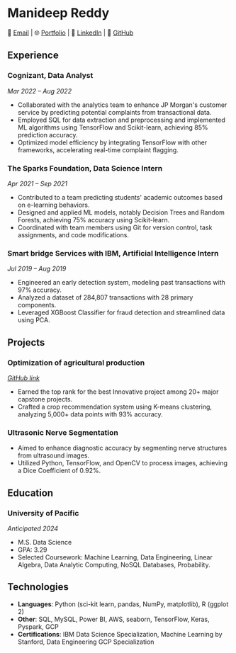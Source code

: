 # Manideep Reddy

📧 [Email](mailto:manideepreddy966@gmail.com) | 🌐 [Portfolio](https://manideepreddym.github.io/portfolio-manideep/) | 🔗 [LinkedIn](https://www.linkedin.com/in/manideep-reddy/) | 📁 [GitHub](https://github.com/manideepreddym/)


## Experience

### Cognizant, Data Analyst
_Mar 2022 – Aug 2022_
- Collaborated with the analytics team to enhance JP Morgan's customer service by predicting potential complaints from transactional data.
- Employed SQL for data extraction and preprocessing and implemented ML algorithms using TensorFlow and Scikit-learn, achieving 85% prediction accuracy.
- Optimized model efficiency by integrating TensorFlow with other frameworks, accelerating real-time complaint flagging.

### The Sparks Foundation, Data Science Intern
_Apr 2021 – Sep 2021_
- Contributed to a team predicting students' academic outcomes based on e-learning behaviors.
- Designed and applied ML models, notably Decision Trees and Random Forests, achieving 75% accuracy using Scikit-learn.
- Coordinated with team members using Git for version control, task assignments, and code modifications.

### Smart bridge Services with IBM, Artificial Intelligence Intern
_Jul 2019 – Aug 2019_
- Engineered an early detection system, modeling past transactions with 97% accuracy.
- Analyzed a dataset of 284,807 transactions with 28 primary components.
- Leveraged XGBoost Classifier for fraud detection and streamlined data using PCA.

## Projects

### Optimization of agricultural production
_[GitHub link](crop_prediction_github)_
- Earned the top rank for the best Innovative project among 20+ major capstone projects.
- Crafted a crop recommendation system using K-means clustering, analyzing 5,000+ data points with 93% accuracy.

### Ultrasonic Nerve Segmentation
- Aimed to enhance diagnostic accuracy by segmenting nerve structures from ultrasound images.
- Utilized Python, TensorFlow, and OpenCV to process images, achieving a Dice Coefficient of 0.92%.

## Education

### University of Pacific
_Anticipated 2024_
- M.S. Data Science
- GPA: 3.29
- Selected Coursework: Machine Learning, Data Engineering, Linear Algebra, Data Analytic Computing, NoSQL Databases, Probability.

## Technologies

- **Languages**: Python (sci-kit learn, pandas, NumPy, matplotlib), R (ggplot 2)
- **Other**: SQL, MySQL, Power BI, AWS, seaborn, TensorFlow, Keras, Pyspark, GCP
- **Certifications**: IBM Data Science Specialization, Machine Learning by Stanford, Data Engineering GCP Specialization
